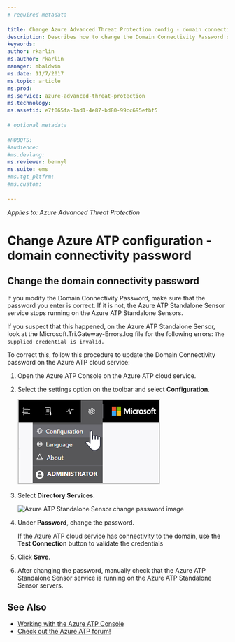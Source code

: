 ```yaml
---
# required metadata

title: Change Azure Advanced Threat Protection config - domain connectivity password | Microsoft Docs
description: Describes how to change the Domain Connectivity Password on the Azure ATP Standalone Sensor.
keywords:
author: rkarlin
ms.author: rkarlin
manager: mbaldwin
ms.date: 11/7/2017
ms.topic: article
ms.prod:
ms.service: azure-advanced-threat-protection
ms.technology:
ms.assetid: e7f065fa-1ad1-4e87-bd80-99cc695efbf5

# optional metadata

#ROBOTS:
#audience:
#ms.devlang:
ms.reviewer: bennyl
ms.suite: ems
#ms.tgt_pltfrm:
#ms.custom:

---
```


*Applies to: Azure Advanced Threat Protection*



# Change Azure ATP configuration - domain connectivity password



## Change the domain connectivity password
If you modify the Domain Connectivity Password, make sure that the password you enter is correct. If it is not, the Azure ATP Standalone Sensor service stops running on the Azure ATP Standalone Sensors.

If you suspect that this happened, on the Azure ATP Standalone Sensor, look at the Microsoft.Tri.Gateway-Errors.log file for the following errors:
`The supplied credential is invalid.`

To correct this, follow this procedure to update the Domain Connectivity password on the Azure ATP cloud service:

1.  Open the Azure ATP Console on the Azure ATP cloud service.

2.  Select the settings option on the toolbar and select **Configuration**.

    ![Azure ATP configuration settings icon](media/atp-config-menu.png)

3.  Select **Directory Services**.

    ![Azure ATP Standalone Sensor change password image](media/dirctory-services.png)

4.  Under **Password**, change the password.

    If the Azure ATP cloud service has connectivity to the domain, use the **Test Connection** button to validate the credentials

5.  Click **Save**.

6.  After changing the password, manually check that the Azure ATP Standalone Sensor service is running on the Azure ATP Standalone Sensor servers.



## See Also
- [Working with the Azure ATP Console](working-with-ata-console.md)
- [Check out the Azure ATP forum!](https://social.technet.microsoft.com/Forums/security/home?forum=mata)
